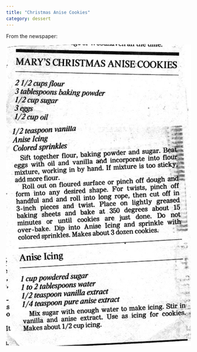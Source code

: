 ```yaml
---
title: "Christmas Anise Cookies"
category: dessert
---
```


From the newspaper:

![](/images/recipe-anise-cookies.jpg)

